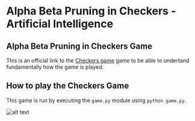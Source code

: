 # Alpha Beta Pruning in Checkers - Artificial Intelligence
## Alpha Beta Pruning in Checkers Game


This is an official link to the [Checkers game](https://www.officialgamerules.org/checkers) game to be able to undertand fundamentally how the game is played.



## How to play the Checkers Game
This game is run by executing the `game.py` module using `python game.py`.

![alt text](http://picsum.photos/200/200)